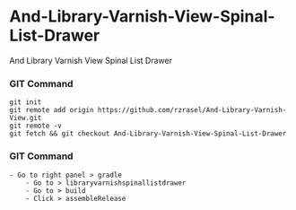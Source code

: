 # And-Library-Varnish-View-Spinal-List-Drawer
And Library Varnish View Spinal List Drawer

### GIT Command
```git_command
git init
git remote add origin https://github.com/rzrasel/And-Library-Varnish-View.git
git remote -v
git fetch && git checkout And-Library-Varnish-View-Spinal-List-Drawer
```

### GIT Command
```build_aar
- Go to right panel > gradle
    - Go to > libraryvarnishspinallistdrawer
    - Go to > build
    - Click > assembleRelease
```
